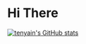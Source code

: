 <h1>Hi There</h1>

[![tenyain's GitHub stats](https://github-readme-stats.vercel.app/api?username=tenyain)](https://github.com/tenyain/github-readme-stats)

<!--
**tenyain/tenyain** is a ✨ _special_ ✨ repository because its `README.md` (this file) appears on your GitHub profile.

Here are some ideas to get you started:

- 🔭 I’m currently working on ...
- 🌱 I’m currently learning ...
- 👯 I’m looking to collaborate on ...
- 🤔 I’m looking for help with ...
- 💬 Ask me about ...
- 📫 How to reach me: ...
- 😄 Pronouns: ...
- ⚡ Fun fact: ...
-->
